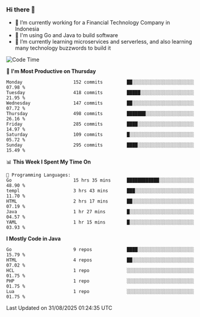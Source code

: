 ### Hi there 👋

<!--
**mazzama/mazzama** is a ✨ _special_ ✨ repository because its `README.md` (this file) appears on your GitHub profile.

Here are some ideas to get you started:

- 🔭 I’m currently working on ...
- 🌱 I’m currently learning ...
- 👯 I’m looking to collaborate on ...
- 🤔 I’m looking for help with ...
- 💬 Ask me about ...
- 📫 How to reach me: ...
- 😄 Pronouns: ...
- ⚡ Fun fact: ...
-->

- 🔭 I’m currently working for a Financial Technology Company in Indonesia
- :gun: I'm using Go and Java to build software
- 🌱 I’m currently learning microservices and serverless, and also learning many technology buzzwords to build it

<!--START_SECTION:waka-->
![Code Time](http://img.shields.io/badge/Code%20Time-4%2C244%20hrs%2049%20mins-blue)

📅 **I'm Most Productive on Thursday** 

```text
Monday                   152 commits         ██░░░░░░░░░░░░░░░░░░░░░░░   07.98 % 
Tuesday                  418 commits         █████░░░░░░░░░░░░░░░░░░░░   21.95 % 
Wednesday                147 commits         ██░░░░░░░░░░░░░░░░░░░░░░░   07.72 % 
Thursday                 498 commits         ███████░░░░░░░░░░░░░░░░░░   26.16 % 
Friday                   285 commits         ████░░░░░░░░░░░░░░░░░░░░░   14.97 % 
Saturday                 109 commits         █░░░░░░░░░░░░░░░░░░░░░░░░   05.72 % 
Sunday                   295 commits         ████░░░░░░░░░░░░░░░░░░░░░   15.49 % 
```


📊 **This Week I Spent My Time On** 

```text
💬 Programming Languages: 
Go                       15 hrs 35 mins      ████████████░░░░░░░░░░░░░   48.90 % 
templ                    3 hrs 43 mins       ███░░░░░░░░░░░░░░░░░░░░░░   11.70 % 
HTML                     2 hrs 17 mins       ██░░░░░░░░░░░░░░░░░░░░░░░   07.19 % 
Java                     1 hr 27 mins        █░░░░░░░░░░░░░░░░░░░░░░░░   04.57 % 
YAML                     1 hr 15 mins        █░░░░░░░░░░░░░░░░░░░░░░░░   03.93 % 
```

**I Mostly Code in Java** 

```text
Go                       9 repos             ████░░░░░░░░░░░░░░░░░░░░░   15.79 % 
HTML                     4 repos             ██░░░░░░░░░░░░░░░░░░░░░░░   07.02 % 
HCL                      1 repo              ░░░░░░░░░░░░░░░░░░░░░░░░░   01.75 % 
PHP                      1 repo              ░░░░░░░░░░░░░░░░░░░░░░░░░   01.75 % 
Lua                      1 repo              ░░░░░░░░░░░░░░░░░░░░░░░░░   01.75 % 
```




 Last Updated on 31/08/2025 01:24:35 UTC
<!--END_SECTION:waka-->
